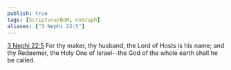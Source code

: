 ```yaml
---
publish: true
tags: [Scripture/BoM, noGraph]
aliases: ["3 Nephi 22:5"]
---
```

[3 Nephi 22:5](https://churchofjesuschrist.org/study/scriptures/bofm/3-ne/22?lang=eng&id=p5#p5) For thy maker, thy husband, the Lord of Hosts is his name; and thy Redeemer, the Holy One of Israel--the God of the whole earth shall he be called.
